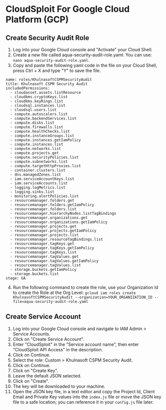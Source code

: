 # CloudSploit For Google Cloud Platform (GCP)

## Create Security Audit Role

1. Log into your Google Cloud console and "Activate" your Cloud Shell.
1. Create a new file called aqua-security-audit-role.yaml. You can use: ``nano aqua-security-audit-role.yaml``.
1. Copy and paste the following yaml code in the file on your Cloud Shell, press Ctrl + X and type "Y" to save the file.
```   
name: roles/KhulnasoftCSPMSecurityAudit
title: Khulnasoft CSPM Security Audit
includedPermissions:
  - cloudasset.assets.listResource
  - cloudkms.cryptoKeys.list
  - cloudkms.keyRings.list
  - cloudsql.instances.list
  - cloudsql.users.list
  - compute.autoscalers.list
  - compute.backendServices.list
  - compute.disks.list
  - compute.firewalls.list
  - compute.healthChecks.list
  - compute.instanceGroups.list
  - compute.instances.getIamPolicy
  - compute.instances.list
  - compute.networks.list
  - compute.projects.get
  - compute.securityPolicies.list
  - compute.subnetworks.list
  - compute.targetHttpProxies.list
  - container.clusters.list
  - dns.managedZones.list
  - iam.serviceAccountKeys.list
  - iam.serviceAccounts.list
  - logging.logMetrics.list
  - logging.sinks.list
  - monitoring.alertPolicies.list
  - resourcemanager.folders.get
  - resourcemanager.folders.getIamPolicy
  - resourcemanager.folders.list
  - resourcemanager.hierarchyNodes.listTagBindings
  - resourcemanager.organizations.get
  - resourcemanager.organizations.getIamPolicy
  - resourcemanager.projects.get
  - resourcemanager.projects.getIamPolicy
  - resourcemanager.projects.list
  - resourcemanager.resourceTagBindings.list
  - resourcemanager.tagKeys.get
  - resourcemanager.tagKeys.getIamPolicy
  - resourcemanager.tagKeys.list
  - resourcemanager.tagValues.get
  - resourcemanager.tagValues.getIamPolicy
  - resourcemanager.tagValues.list
  - storage.buckets.getIamPolicy
  - storage.buckets.list
stage: GA
```
4. Run the following command to create the role, use your Organization Id to create the Role at the Org Level: ``gcloud iam roles create KhulnasoftCSPMSecurityAudit --organization=YOUR_ORGANIZATION_ID --file=aqua-security-audit-role.yaml``

## Create Service Account

1. Log into your Google Cloud console and navigate to IAM Admin > Service Accounts.
1. Click on "Create Service Account".
1. Enter "CloudSploit" in the "Service account name", then enter "CloudSploit API Access" in the description.
1. Click on Continue.
1. Select the role: Custom > Khulnasoft CSPM Security Audit.
1. Click on Continue.
1. Click on "Create Key".
1. Leave the default JSON selected.
1. Click on "Create".
1. The key will be downloaded to your machine.
1. Open the JSON key file, in a text editor and copy the Project Id, Client Email and Private Key values into the `index.js` file or move the JSON key file to a safe location; you can reference it in your `config.js` file later.
